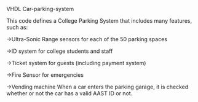 VHDL Car-parking-system

This code defines a College Parking System that includes many features, such as:

->Ultra-Sonic Range sensors for each of the 50 parking spaces	

->ID system for college students and staff

->Ticket system for guests (including payment system)

->Fire Sensor for emergencies

->Vending machine When a car enters the parking garage, it is checked whether or not the car has a valid AAST ID or not.
